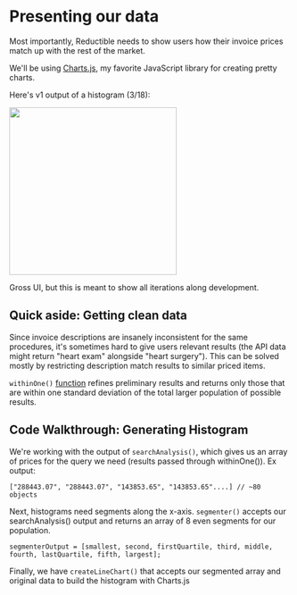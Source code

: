 # Presenting our data

Most importantly, Reductible needs to show users how their invoice prices match up with the rest of the market.

We'll be using <a href="https://www.chartjs.org/">Charts.js</a>, my favorite JavaScript library for creating pretty charts.   

Here's v1 output of a histogram (3/18):

<img src="https://i.imgur.com/iGhHVXr.png" width="300px;">

Gross UI, but this is meant to show all iterations along development.

## Quick aside: Getting clean data

Since invoice descriptions are insanely inconsistent for the same procedures, it's
sometimes hard to give users relevant results (the API data might return "heart exam" alongside "heart surgery"). This can be solved mostly by restricting description match results to similar priced items.

`withinOne()` <a href='https://github.com/juliankanaan/reductible/blob/master/tree/frontend/js/narrowResults.js'>function</a> refines preliminary results and returns only those that are within one standard deviation of the total larger population of possible results.

## Code Walkthrough: Generating Histogram

We're working with the output of `searchAnalysis()`, which gives us an array of prices for the query we need (results passed through withinOne()). Ex output:

```
["288443.07", "288443.07", "143853.65", "143853.65"....] // ~80 objects

```

Next, histograms need segments along the x-axis. `segmenter()` accepts our searchAnalysis() output and returns an array of 8 even segments for our population.

```
segmenterOutput = [smallest, second, firstQuartile, third, middle, fourth, lastQuartile, fifth, largest];

```

Finally, we have `createLineChart()` that accepts our segmented array and original data to build the histogram with Charts.js
